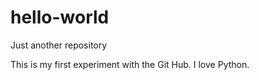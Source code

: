 # hello-world
Just another repository

This is my first experiment with the Git Hub.
I love Python.
